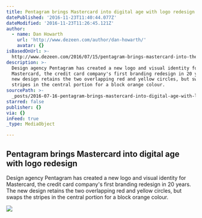 ```yaml
---
title: Pentagram brings Mastercard into digital age with logo redesign
datePublished: '2016-11-23T11:40:44.077Z'
dateModified: '2016-11-23T11:26:45.121Z'
author:
  - name: Dan Howarth
    url: 'http://www.dezeen.com/author/dan-howarth/'
    avatar: {}
isBasedOnUrl: >-
  http://www.dezeen.com/2016/07/15/pentagram-brings-mastercard-into-the-digital-age-with-pared-back-logo-redesign/
description: >-
  Design agency Pentagram has created a new logo and visual identity for
  Mastercard, the credit card company's first branding redesign in 20 years. The
  new design retains the two overlapping red and yellow circles, but swaps the
  stripes in the central portion for a block orange colour.
sourcePath: >-
  _posts/2016-07-16-pentagram-brings-mastercard-into-digital-age-with-logo-redes.md
starred: false
publisher: {}
via: {}
inFeed: true
_type: MediaObject

---
```

<article style=""><h1>Pentagram brings Mastercard into digital age with logo redesign</h1><p>Design agency Pentagram has created a new logo and visual identity for Mastercard, the credit card company's first branding redesign in 20 years. The new design retains the two overlapping red and yellow circles, but swaps the stripes in the central portion for a block orange colour.</p><img src="https://static.dezeen.com/uploads/2016/07/mastercard-logo-redesign-pentagram_dezeen_1568_2.jpg" /></article>
